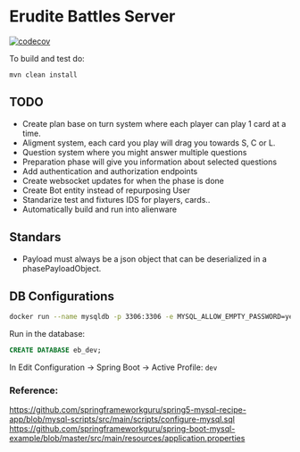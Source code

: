 # Erudite Battles Server

[![codecov](https://codecov.io/gh/Rastikko/erudite-battles-server/branch/master/graph/badge.svg?token=op7alomaAC)](https://codecov.io/gh/Rastikko/erudite-battles-server)

To build and test do:

```shell
mvn clean install
```

## TODO

 - Create plan base on turn system where each player can play 1 card at a time.
 - Aligment system, each card you play will drag you towards S, C or L.
 - Question system where you might answer multiple questions
 - Preparation phase will give you information about selected questions
 - Add authentication and authorization endpoints
 - Create websocket updates for when the phase is done
 - Create Bot entity instead of repurposing User
 - Standarize test and fixtures IDS for players, cards..
 - Automatically build and run into alienware
 
 ## Standars
 
  - Payload must always be a json object that can be deserialized in a phasePayloadObject.
  
 ## DB Configurations

```sh
docker run --name mysqldb -p 3306:3306 -e MYSQL_ALLOW_EMPTY_PASSWORD=yes -d mysql
```

Run in the database:
```sql
CREATE DATABASE eb_dev;
```

In Edit Configuration -> Spring Boot -> Active Profile: `dev`
 

 ### Reference:

 https://github.com/springframeworkguru/spring5-mysql-recipe-app/blob/mysql-scripts/src/main/scripts/configure-mysql.sql
 https://github.com/springframeworkguru/spring-boot-mysql-example/blob/master/src/main/resources/application.properties
